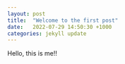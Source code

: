 ```yaml
---
layout: post
title:  "Welcome to the first post"
date:   2022-07-29 14:50:30 +1000
categories: jekyll update
---
```

Hello, this is me!!
